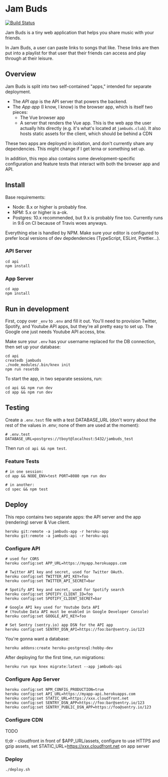 # Jam Buds

[![Build Status](https://travis-ci.org/thomasboyt/jam-buds.svg?branch=master)](https://travis-ci.org/thomasboyt/jam-buds)

Jam Buds is a tiny web application that helps you share music with your friends.

In Jam Buds, a user can paste links to songs that like. These links are then put into a playlist for that user that their friends can access and play through at their leisure.

## Overview

Jam Buds is split into two self-contained "apps," intended for separate deployment.

* The *API app* is the API server that powers the backend.
* The *App app* (I know, I know) is the browser app, which is itself two pieces:
    * The Vue browser app
    * A server that renders the Vue app. This is the web app the user actually hits directly (e.g. it's what's located at `jambuds.club`). It also hosts static assets for the client, which should be behind a CDN

These two apps are deployed in isolation, and don't currently share any dependencies. This might change if I get lerna or something set up.

In addition, this repo also contains some development-specific configuration and feature tests that interact with both the browser app and API.

## Install

Base requirements:

* Node: 8.x or higher is probably fine.
* NPM: 5.x or higher is a-ok.
* Postgres: 10.x recommended, but 9.x is probably fine too. Currently runs in 9.6 on CI because of Travis woes anyways.

Everything else is handled by NPM. Make sure your editor is configured to prefer local versions of dev depdendencies (TypeScript, ESLint, Prettier...).

### API Server

```
cd api
npm install
```

### App Server

```
cd app
npm install
```

## Run in development

First, copy over `_env` to `.env` and fill it out. You'll need to provision Twitter, Spotify, and Youtube API apps, but they're all pretty easy to set up. The Google one just needs Youtube API access, btw.

Make sure your `.env` has your username replaced for the DB connection, then set up your database:

```
cd api
createdb jambuds
./node_modules/.bin/knex init
npm run resetdb
```

To start the app, in two separate sessions, run:

```
cd api && npm run dev
cd app && npm run dev
```

## Testing

Create a `.env.test` file with a test DATABASE_URL (don't worry about the rest of the values in .env; none of them are used at the moment):

```
# .env.test
DATABASE_URL=postgres://tboyt@localhost:5432/jambuds_test
```

Then run `cd api && npm test`.

### Feature Tests

```
# in one session:
cd app && NODE_ENV=test PORT=8080 npm run dev

# in another:
cd spec && npm test
```

## Deploy

This repo contains two separate apps: the API server and the app (rendering) server & Vue client.

```
heroku git:remote -a jambuds-app -r heroku-app
heroku git:remote -a jambuds-api -r heroku-api
```

### Configure API

```
# used for CORS
heroku config:set APP_URL=https://myapp.herokuapps.com

# Twitter API key and secret, used for Twitter OAuth.
heroku config:set TWITTER_API_KEY=foo
heroku config:set TWITTER_API_SECRET=bar

# Spotify API key and secret, used for Spotify search
heroku config:set SPOTIFY_CLIENT_ID=foo
heroku config:set SPOTIFY_CLIENT_SECRET=bar

# Google API key used for Youtube Data API
# (Youtube Data API must be enabled in Google Developer Console)
heroku config:set GOOGLE_API_KEY=foo

# Set Sentry (sentry.io) app DSN for the API app
heroku config:set SENTRY_DSN_API=https://foo:bar@sentry.io/123
```

You're gonna want a database:

```
heroku addons:create heroku-postgresql:hobby-dev
```

After deploying for the first time, run migrations:

```
heroku run npx knex migrate:latest --app jambuds-api
```

### Configure App Server

```
heroku config:set NPM_CONFIG_PRODUCTION=true
heroku config:set API_URL=https://myapp-api.herokuapps.com
heroku config:set STATIC_URL=https://xxx.cloudfront.net
heroku config:set SENTRY_DSN_APP=https://foo:bar@sentry.io/123
heroku config:set SENTRY_PUBLIC_DSN_APP=https://foo@sentry.io/123
```

### Configure CDN

TODO

tl;dr - cloudfront in front of $APP_URL/assets, configure to use HTTPS and gzip assets, set STATIC_URL=https://xxx.cloudfront.net on app server

### Deploy

```
./deploy.sh
```
